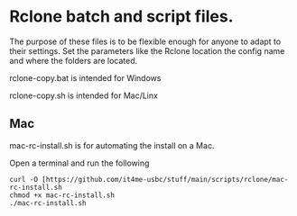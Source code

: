 # Rclone batch and script files.

The purpose of these files is to be flexible enough for anyone to adapt to their settings.
Set the parameters like the Rclone location the config name and where the folders are located.

rclone-copy.bat is intended for Windows

rclone-copy.sh  is intended for Mac/Linx

## Mac
mac-rc-install.sh is for automating the install on a Mac.

Open a terminal and run the following

```
curl -O [https://github.com/it4me-usbc/stuff/main/scripts/rclone/mac-rc-install.sh
chmod +x mac-rc-install.sh
./mac-rc-install.sh
